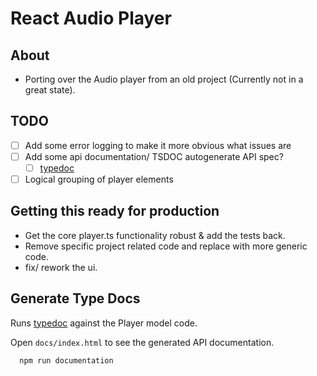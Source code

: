 # React Audio Player

## About

- Porting over the Audio player from an old project (Currently not in a great state).

## TODO

- [ ] Add some error logging to make it more obvious what issues are
- [ ] Add some api documentation/ TSDOC autogenerate API spec?
  - [ ] [typedoc](https://typedoc.org/)
- [ ] Logical grouping of player elements

## Getting this ready for production

- Get the core player.ts functionality robust & add the tests back.
- Remove specific project related code and replace with more generic code.
- fix/ rework the ui.

## Generate Type Docs

Runs [typedoc](https://typedoc.org/) against the Player model code.

Open `docs/index.html` to see the generated API documentation.

```sh
  npm run documentation
```
